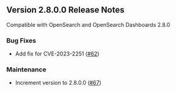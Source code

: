 ## Version 2.8.0.0 Release Notes

Compatible with OpenSearch and OpenSearch Dashboards 2.8.0

### Bug Fixes
* Add fix for CVE-2023-2251 ([#62](https://github.com/opensearch-project/dashboards-query-workbench/pull/62))

### Maintenance
* Increment version to 2.8.0.0 ([#67](https://github.com/opensearch-project/dashboards-query-workbench/pull/67))
